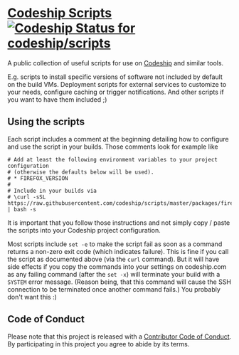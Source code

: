 # [Codeship Scripts](https://github.com/codeship/scripts/) [ ![Codeship Status for codeship/scripts](https://codeship.com/projects/7ffee8d0-c443-0132-17cf-0a3d9756066d/status?branch=master)](https://codeship.com/projects/74080)

A public collection of useful scripts for use on [Codeship](https://codeship.com/) and similar tools.

E.g. scripts to install specific versions of software not included by default on the build VMs. Deployment scripts for external services to customize to your needs, configure caching or trigger notifications. And other scripts if you want to have them included ;)

## Using the scripts

Each script includes a comment at the beginning detailing how to configure and use the script in your builds. Those comments look for example like

```shell
# Add at least the following environment variables to your project configuration
# (otherwise the defaults below will be used).
# * FIREFOX_VERSION
#
# Include in your builds via
# \curl -sSL https://raw.githubusercontent.com/codeship/scripts/master/packages/firefox.sh | bash -s
```

It is important that you follow those instructions and not simply copy / paste the scripts into your Codeship project configuration.

Most scripts include `set -e` to make the script fail as soon as a command returns a non-zero exit code (which indicates failure). This is fine if you call the script as documented above (via the `curl` command). But it will have side effects if you copy the commands into your settings on codeship.com as any failing command (after the `set -x`) will terminate your build with a `SYSTEM` error message. (Reason being, that this command will cause the SSH connection to be terminated once another command fails.) You probably don't want this :)

## Code of Conduct

Please note that this project is released with a [Contributor Code of Conduct](CODE_OF_CONDUCT.md). By participating in this project you agree to abide by its terms.
